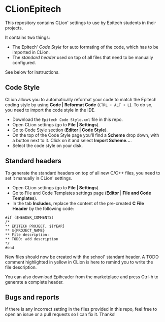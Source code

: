 # CLionEpitech
This repository contains CLion' settings to use by Epitech students in their projects.

It contains two things:
* The Epitech' *Code Style* for auto formating of the code, which has to be imported in CLion.
* The *standard header* used on top of all files that need to be manually configured.

See below for instructions.

## Code Style

CLion allows you to automatically reformat your code to match the Epitech coding style by using **Code | Reformat Code**
(`CTRL + ALT + L`).
To do so, you need to import the code style in the IDE.

* Download the `Epitech Code Style.xml` file in this repo.
* Open CLion settings (go to **File | Settings**).
* Go to Code Style section (**Editor | Code Style**).
* On the top of the Code Style page you'll find a **Scheme** drop down, with a button next to it. Click on it and select **Import Scheme...**.
* Select the code style on your disk.

## Standard headers

To generate the standard headers on top of all new C/C++ files, you need to set it manually in CLion' settings.

* Open CLion settings (go to **File | Settings**).
* Go to File and Code Templates settings page (**Editor | File and Code Templates**).
* In the tab **Includes**, replace the content of the pre-created **C File Header** by the following code:

```
#if ($HEADER_COMMENTS)
/*
** EPITECH PROJECT, ${YEAR}
** ${PROJECT_NAME}
** File description:
** TODO: add description
*/
#end
```

New files should now be created with the school' standard header. A TODO comment highlighted in yellow in CLion is here
to remind you to write the file description.

You can also download Epiheader from the marketplace and press Ctrl-h to generate a complete header.

## Bugs and reports

If there is any incorrect setting in the files provided in this repo, feel free to open an issue or a pull requests
so I can fix it. Thanks!

